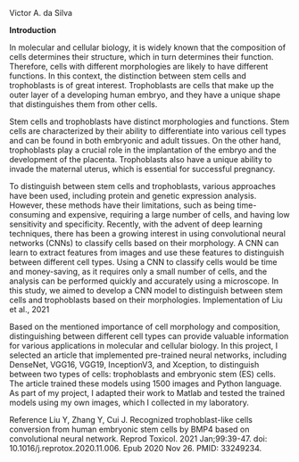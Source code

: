 
Victor A. da Silva 

**Introduction**

In molecular and cellular biology, it is widely known that the composition of cells determines their structure, which in turn determines their function. Therefore, cells with different morphologies are likely to have different functions. In this context, the distinction between stem cells and trophoblasts is of great interest. Trophoblasts are cells that make up the outer layer of a developing human embryo, and they have a unique shape that distinguishes them from other cells.

Stem cells and trophoblasts have distinct morphologies and functions. Stem cells are characterized by their ability to differentiate into various cell types and can be found in both embryonic and adult tissues. On the other hand, trophoblasts play a crucial role in the implantation of the embryo and the development of the placenta. Trophoblasts also have a unique ability to invade the maternal uterus, which is essential for successful pregnancy.

To distinguish between stem cells and trophoblasts, various approaches have been used, including protein and genetic expression analysis. However, these methods have their limitations, such as being time-consuming and expensive, requiring a large number of cells, and having low sensitivity and specificity.
Recently, with the advent of deep learning techniques, there has been a growing interest in using convolutional neural networks (CNNs) to classify cells based on their morphology. A CNN can learn to extract features from images and use these features to distinguish between different cell types. Using a CNN to classify cells would be time and money-saving, as it requires only a small number of cells, and the analysis can be performed quickly and accurately using a microscope. In this study, we aimed to develop a CNN model to distinguish between stem cells and trophoblasts based on their morphologies.
Implementation of Liu et al., 2021

Based on the mentioned importance of cell morphology and composition, distinguishing between different cell types can provide valuable information for various applications in molecular and cellular biology. In this project, I selected an article that implemented pre-trained neural networks, including DenseNet, VGG16, VGG19, InceptionV3, and Xception, to distinguish between two types of cells: trophoblasts and embryonic stem (ES) cells. The article trained these models using 1500 images and Python language. As part of my project, I adapted their work to Matlab and tested the trained models using my own images, which I collected in my laboratory.

Reference
Liu Y, Zhang Y, Cui J. Recognized trophoblast-like cells conversion from human embryonic stem cells by BMP4 based on convolutional neural network. Reprod Toxicol. 2021 Jan;99:39-47. doi: 10.1016/j.reprotox.2020.11.006. Epub 2020 Nov 26. PMID: 33249234.
